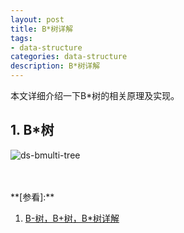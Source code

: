 ```yaml
---
layout: post
title: B*树详解
tags:
- data-structure
categories: data-structure
description: B*树详解
---
```


本文详细介绍一下B*树的相关原理及实现。


<!-- more -->

## 1. B*树



![ds-bmulti-tree](https://ivanzz1001.github.io/records/assets/img/data_structure/ds_bmulti_tree.jpg)




<br />
<br />
**[参看]:**

1. [B-树，B+树，B*树详解](https://blog.csdn.net/aqzwss/article/details/53074186)



<br />
<br />
<br />


